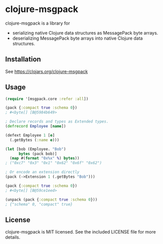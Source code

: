 # clojure-msgpack

clojure-msgpack is a library for
* serializing native Clojure data structures as MessagePack byte arrays.
* deserializing MessagePack byte arrays into native Clojure data structures.

## Installation

See https://clojars.org/clojure-msgpack

## Usage

```clojure
(require '[msgpack.core :refer :all])

(pack {:compact true :schema 0})
; #<byte[] [B@5984b649>

; Declare records and types as Extended types.
(defrecord Employee [name])

(defext Employee 1 [e]
  (.getBytes (:name e)))

(let [bob (Employee. "Bob")
      bytes (pack bob)]
  (map #(format "0x%x" %) bytes))
; ("0xc7" "0x3" "0x1" "0x62" "0x6f" "0x62")

; Or encode an extension directly
(pack (->Extension 1 (.getBytes "Bob")))

(pack {:compact true :schema 0})
; #<byte[] [B@59ce1eed>

(unpack (pack {:compact true :schema 0}))
; {"schema" 0, "compact" true}
```

## License

clojure-msgpack is MIT licensed. See the included LICENSE file for more details.
